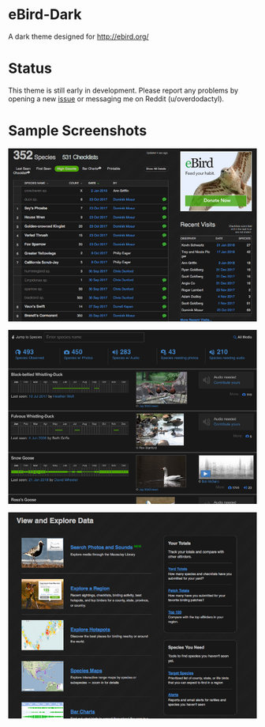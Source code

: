 # eBird-Dark

A dark theme designed for http://ebird.org/

# Status

This theme is still early in development.  Please report any problems by opening a new [issue](https://github.com/overdodactyl/eBird-Dark/issues) or messaging me on Reddit (u/overdodactyl).

# Sample Screenshots

![1](screenshots/eBird_1.png)

![2](screenshots/eBird_2.png)

![3](screenshots/eBird_3.png)
